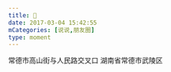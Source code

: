 ```yaml
---
title: 🌸
date: 2017-03-04 15:42:55
mCategories: [说说,朋友圈]
type: moment
---
```


<div id="pics-20170304154255"></div>

<script>
var data = [
    {"link": "2017-03-04_000001.jpeg", "type": "shuoshuo"},
    {"link": "2017-03-04_000003.jpeg", "type": "shuoshuo"},
    {"link": "2017-03-04_000004.jpeg", "type": "shuoshuo"},
    {"link": "2017-03-04_000005.jpeg", "type": "shuoshuo"}
];
picsRender(data, "pics-20170304154255");
</script>

常德市高山街与人民路交叉口
湖南省常德市武陵区 
